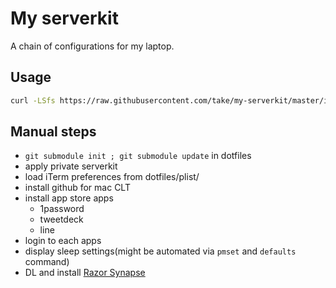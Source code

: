 # My serverkit

A chain of configurations for my laptop.

## Usage

```sh
curl -LSfs https://raw.githubusercontent.com/take/my-serverkit/master/install.sh | bash
```

## Manual steps

- `git submodule init ; git submodule update` in dotfiles
- apply private serverkit
- load iTerm preferences from dotfiles/plist/
- install github for mac CLT
- install app store apps
  - 1password
  - tweetdeck
  - line
- login to each apps
- display sleep settings(might be automated via `pmset` and `defaults` command)
- DL and install [Razor Synapse](http://drivers.razersupport.com//index.php?_m=downloads&_a=viewdownload&downloaditemid=1974)
